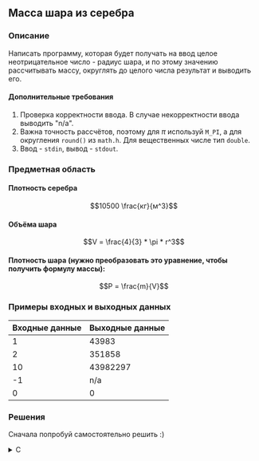 ## Масса шара из серебра

### Описание
Написать программу, которая будет получать на ввод целое неотрицательное число - радиус шара, и по этому значению рассчитывать массу, округлять до целого числа результат и выводить его.

#### Дополнительные требования
1. Проверка корректности ввода. В случае некорректности ввода выводить "n/a".
2. Важна точность рассчётов, поэтому для $\pi$ используй `M_PI`, а для округления `round()` из `math.h`. Для вещественных числе тип `double`.
3. Ввод - `stdin`, вывод - `stdout`.

### Предметная область
#### Плотность серебра

$$10500 \frac{кг}{м^3}$$

#### Объёма шара

$$V = \frac{4}{3} * \pi * r^3$$

#### Плотность шара (нужно преобразовать это уравнение, чтобы получить формулу массы):

$$P = \frac{m}{V}$$

### Примеры входных и выходных данных

| Входные данные | Выходные данные |
|----------------|-----------------|
| 1              | 43983           |
| 2              | 351858          |
| 10             | 43982297        |
| -1             | n/a             |
| 0              | 0               |

### Решения
Сначала попробуй самостоятельно решить :)

<details>
<summary>C</summary>

```c
#include <stdio.h>
#include <math.h>

#define SILVER_DENSITY 10500

int main() {
  int radius;
  if (scanf("%d", &radius) != 1 || radius < 0) {
    printf("n/a");
    return 1;
  }

  double volume = (4.0 / 3.0) * M_PI * pow(radius, 3);
  double mass = volume * SILVER_DENSITY;

  printf("%.0f", round(mass));

  return 0;
}
```

</details>
